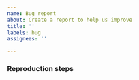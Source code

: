 ```yaml
---
name: Bug report
about: Create a report to help us improve
title: ''
labels: bug
assignees: ''

---
```


<!-- Your issue may already be reported!
Please search on the issue tracker before creating one. -->

### Reproduction steps

